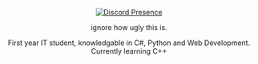 <div align=center>
  
  [![Discord Presence](https://lanyard.cnrad.dev/api/1088407097055641620)](https://discord.com/users/1088407097055641620)
 
  ignore how ugly this is.
  
  First year IT student, knowledgable in C#, Python and Web Development.
  Currently learning C++
</div>
